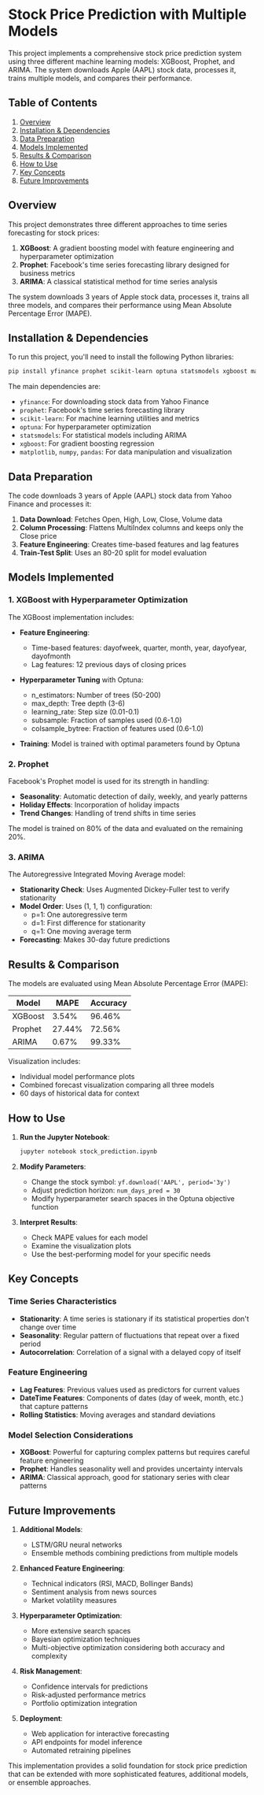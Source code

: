 # Stock Price Prediction with Multiple Models

This project implements a comprehensive stock price prediction system using three different machine learning models: XGBoost, Prophet, and ARIMA. The system downloads Apple (AAPL) stock data, processes it, trains multiple models, and compares their performance.

## Table of Contents
1. [Overview](#overview)
2. [Installation & Dependencies](#installation--dependencies)
3. [Data Preparation](#data-preparation)
4. [Models Implemented](#models-implemented)
5. [Results & Comparison](#results--comparison)
6. [How to Use](#how-to-use)
7. [Key Concepts](#key-concepts)
8. [Future Improvements](#future-improvements)

## Overview

This project demonstrates three different approaches to time series forecasting for stock prices:
1. **XGBoost**: A gradient boosting model with feature engineering and hyperparameter optimization
2. **Prophet**: Facebook's time series forecasting library designed for business metrics
3. **ARIMA**: A classical statistical method for time series analysis

The system downloads 3 years of Apple stock data, processes it, trains all three models, and compares their performance using Mean Absolute Percentage Error (MAPE).

## Installation & Dependencies

To run this project, you'll need to install the following Python libraries:

```bash
pip install yfinance prophet scikit-learn optuna statsmodels xgboost matplotlib numpy pandas
```

The main dependencies are:
- `yfinance`: For downloading stock data from Yahoo Finance
- `prophet`: Facebook's time series forecasting library
- `scikit-learn`: For machine learning utilities and metrics
- `optuna`: For hyperparameter optimization
- `statsmodels`: For statistical models including ARIMA
- `xgboost`: For gradient boosting regression
- `matplotlib`, `numpy`, `pandas`: For data manipulation and visualization

## Data Preparation

The code downloads 3 years of Apple (AAPL) stock data from Yahoo Finance and processes it:

1. **Data Download**: Fetches Open, High, Low, Close, Volume data
2. **Column Processing**: Flattens MultiIndex columns and keeps only the Close price
3. **Feature Engineering**: Creates time-based features and lag features
4. **Train-Test Split**: Uses an 80-20 split for model evaluation

## Models Implemented

### 1. XGBoost with Hyperparameter Optimization

The XGBoost implementation includes:

- **Feature Engineering**:
  - Time-based features: dayofweek, quarter, month, year, dayofyear, dayofmonth
  - Lag features: 12 previous days of closing prices

- **Hyperparameter Tuning** with Optuna:
  - n_estimators: Number of trees (50-200)
  - max_depth: Tree depth (3-6)
  - learning_rate: Step size (0.01-0.1)
  - subsample: Fraction of samples used (0.6-1.0)
  - colsample_bytree: Fraction of features used (0.6-1.0)

- **Training**: Model is trained with optimal parameters found by Optuna

### 2. Prophet

Facebook's Prophet model is used for its strength in handling:

- **Seasonality**: Automatic detection of daily, weekly, and yearly patterns
- **Holiday Effects**: Incorporation of holiday impacts
- **Trend Changes**: Handling of trend shifts in time series

The model is trained on 80% of the data and evaluated on the remaining 20%.

### 3. ARIMA

The Autoregressive Integrated Moving Average model:

- **Stationarity Check**: Uses Augmented Dickey-Fuller test to verify stationarity
- **Model Order**: Uses (1, 1, 1) configuration:
  - p=1: One autoregressive term
  - d=1: First difference for stationarity
  - q=1: One moving average term
- **Forecasting**: Makes 30-day future predictions

## Results & Comparison

The models are evaluated using Mean Absolute Percentage Error (MAPE):

| Model | MAPE | Accuracy |
|-------|------|----------|
| XGBoost | 3.54% | 96.46% |
| Prophet | 27.44% | 72.56% |
| ARIMA | 0.67% | 99.33% |

Visualization includes:
- Individual model performance plots
- Combined forecast visualization comparing all three models
- 60 days of historical data for context

## How to Use

1. **Run the Jupyter Notebook**:
   ```bash
   jupyter notebook stock_prediction.ipynb
   ```

2. **Modify Parameters**:
   - Change the stock symbol: `yf.download('AAPL', period='3y')`
   - Adjust prediction horizon: `num_days_pred = 30`
   - Modify hyperparameter search spaces in the Optuna objective function

3. **Interpret Results**:
   - Check MAPE values for each model
   - Examine the visualization plots
   - Use the best-performing model for your specific needs

## Key Concepts

### Time Series Characteristics
- **Stationarity**: A time series is stationary if its statistical properties don't change over time
- **Seasonality**: Regular pattern of fluctuations that repeat over a fixed period
- **Autocorrelation**: Correlation of a signal with a delayed copy of itself

### Feature Engineering
- **Lag Features**: Previous values used as predictors for current values
- **DateTime Features**: Components of dates (day of week, month, etc.) that capture patterns
- **Rolling Statistics**: Moving averages and standard deviations

### Model Selection Considerations
- **XGBoost**: Powerful for capturing complex patterns but requires careful feature engineering
- **Prophet**: Handles seasonality well and provides uncertainty intervals
- **ARIMA**: Classical approach, good for stationary series with clear patterns

## Future Improvements

1. **Additional Models**:
   - LSTM/GRU neural networks
   - Ensemble methods combining predictions from multiple models

2. **Enhanced Feature Engineering**:
   - Technical indicators (RSI, MACD, Bollinger Bands)
   - Sentiment analysis from news sources
   - Market volatility measures

3. **Hyperparameter Optimization**:
   - More extensive search spaces
   - Bayesian optimization techniques
   - Multi-objective optimization considering both accuracy and complexity

4. **Risk Management**:
   - Confidence intervals for predictions
   - Risk-adjusted performance metrics
   - Portfolio optimization integration

5. **Deployment**:
   - Web application for interactive forecasting
   - API endpoints for model inference
   - Automated retraining pipelines

This implementation provides a solid foundation for stock price prediction that can be extended with more sophisticated features, additional models, or ensemble approaches.
